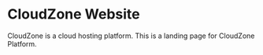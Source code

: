 # CloudZone Website

CloudZone is a cloud hosting platform.
This is a landing page for CloudZone Platform.
